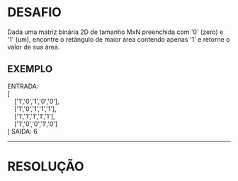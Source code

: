 # DESAFIO

Dada uma matriz binária 2D de tamanho MxN preenchida com '0' (zero) e '1' (um), encontre o retângulo de maior área contendo apenas '1' e retorne o valor de sua área.

## EXEMPLO

ENTRADA:  
[  
&nbsp;&nbsp;&nbsp;&nbsp;['1','0','1','0','0'],  
&nbsp;&nbsp;&nbsp;&nbsp;['1','0','1','1','1'],  
&nbsp;&nbsp;&nbsp;&nbsp;['1','1','1','1','1'],  
&nbsp;&nbsp;&nbsp;&nbsp;['1','0','0','1','0']  
]
SAIDA: 6

---

# RESOLUÇÃO


